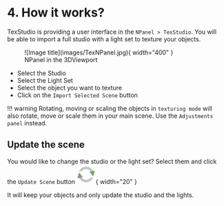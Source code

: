 # 4. How it works?

TexStudio is providing a user interface in the `NPanel > TexStudio`. You will be able to import a full studio with a light set to texture your objects.


<figure markdown>
  ![Image title](images/TexNPanel.jpg){ width="400" } 
  <figcaption>NPanel in the 3DViewport</figcaption>
</figure>

- Select the Studio
- Select the Light Set
- Select the object you want to texture
- Click on the `Import Selected Scene` button

!!! warning
    Rotating, moving or scaling the objects in `texturing mode` will also rotate, move or scale them in your main scene.
    Use the `Adjustments panel` instead.

## Update the scene

You would like to change the studio or the light set? Select them and click the `Update Scene` button ![Image title](images/refresh.png){ width="20" }

It will keep your objects and only update the studio and the lights.